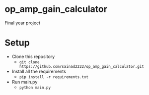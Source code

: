 # op_amp_gain_calculator
Final year project

# Setup
- Clone this repository
  - `git clone https://github.com/sainad2222/op_amp_gain_calculator.git`
- Install all the requirements
  - `pip install -r requirements.txt`
- Run main.py
  - `python main.py`
